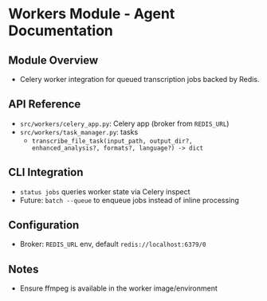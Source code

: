 # Workers Module - Agent Documentation

## Module Overview
- Celery worker integration for queued transcription jobs backed by Redis.

## API Reference
- `src/workers/celery_app.py`: Celery app (broker from `REDIS_URL`)
- `src/workers/task_manager.py`: tasks
  - `transcribe_file_task(input_path, output_dir?, enhanced_analysis?, formats?, language?) -> dict`

## CLI Integration
- `status jobs` queries worker state via Celery inspect
- Future: `batch --queue` to enqueue jobs instead of inline processing

## Configuration
- Broker: `REDIS_URL` env, default `redis://localhost:6379/0`

## Notes
- Ensure ffmpeg is available in the worker image/environment

